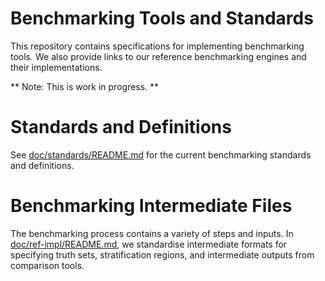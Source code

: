 # Benchmarking Tools and Standards

This repository contains specifications for implementing benchmarking tools.
We also provide links to our reference benchmarking engines and their
implementations.

** Note: This is work in progress. **

# Standards and Definitions

See [doc/standards/README.md](doc/standards/README.md) for the current
benchmarking standards and definitions.

# Benchmarking Intermediate Files

The benchmarking process contains a variety of steps and inputs. In
[doc/ref-impl/README.md](doc/ref-impl/README.md), we standardise intermediate
formats for specifying truth sets, stratification regions, and intermediate 
outputs from comparison tools.
